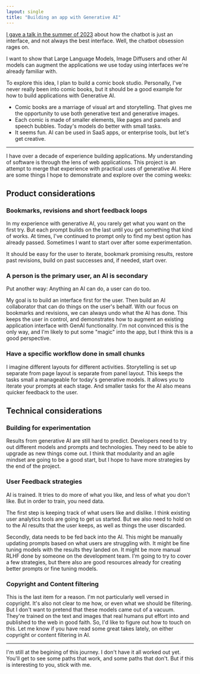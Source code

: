 ```yaml
---
layout: single
title: "Building an app with Generative AI"
---
```


[I gave a talk in the summer of 2023](https://www.youtube.com/watch?v=kNiY-HYaqUc) about how the chatbot is just an interface, and not always the best interface. Well, the chatbot obsession rages on. 

I want to show that Large Language Models, Image Diffusers and other AI models can augment the applications we use today using interfaces we're already familiar with.

To explore this idea, I plan to build a comic book studio. Personally, I've never really been into comic books, but it should be a good example for how to build applications with Generative AI. 

- Comic books are a marriage of visual art and storytelling. That gives me the opportunity to use both generative text and generative images.
- Each comic is made of smaller elements, like pages and panels and speech bubbles. Today's models do better with small tasks.
- It seems fun. AI can be used in SaaS apps, or enterprise tools, but let's get creative.

--------------------

I have over a decade of experience building applications. My understanding of software is through the lens of web applications. This project is an attempt to merge that experience with practical uses of generative AI. Here are some things I hope to demonstrate and explore over the coming weeks:

## Product considerations

### Bookmarks, revisions and short feedback loops
In my experience with generative AI, you rarely get what you want on the first try. But each prompt builds on the last until you get something that kind of works. At times, I've continued to prompt only to find my best option has already passed. Sometimes I want to start over after some experimentation.

It should be easy for the user to iterate, bookmark promising results, restore past revisions, build on past successes and, if needed, start over.

### A person is the primary user, an AI is secondary

Put another way: Anything an AI can do, a user can do too.

My goal is to build an interface first for the user. Then build an AI collaborator that can do things on the user's behalf. With our focus on bookmarks and revisions, we can always undo what the AI has done. This keeps the user in control, and demonstrates how to augment an existing application interface with GenAI functionality. I'm not convinced this is the only way, and I'm likely to put some "magic" into the app, but I think this is a good perspective.

### Have a specific workflow done in small chunks
I imagine different layouts for different activities. Storytelling is set up separate from page layout is separate from panel layout. This keeps the tasks small a manageable for today's generative models. It allows you to iterate your prompts at each stage. And smaller tasks for the AI also means quicker feedback to the user. 

## Technical considerations

### Building for experimentation
Results from generative AI are still hard to predict. Developers need to try out different models and prompts and technologies. They need to be able to upgrade as new things come out. I think that modularity and an agile mindset are going to be a good start, but I hope to have more strategies by the end of the project.

### User Feedback strategies
AI is trained. It tries to do more of what you like, and less of what you don't like. But in order to train, you need data.

The first step is keeping track of what users like and dislike. I think existing user analytics tools are going to get us started. But we also need to hold on to the AI results that the user keeps, as well as things the user discarded.

Secondly, data needs to be fed back into the AI. This might be manually updating prompts based on what users are struggling with. It might be fine tuning models with the results they landed on. It might be more manual RLHF done by someone on the development team. I'm going to try to cover a few strategies, but there also are good resources already for creating better prompts or fine tuning models.

### Copyright and Content filtering
This is the last item for a reason. I'm not particularly well versed in copyright. It's also not clear to me how, or even what we should be filtering. But I don't want to pretend that these models came out of a vacuum. They're trained on the text and images that real humans put effort into and published to the web in good faith. So, I'd like to figure out how to touch on this. Let me know if you have read some great takes lately, on either copyright or content filtering in AI.

---------------------

I'm still at the begining of this journey. I don't have it all worked out yet. You'll get to see some paths that work, and some paths that don't. But if this is interesting to you, stick with me.
